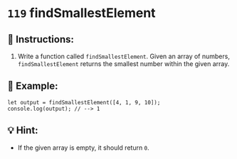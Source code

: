 # `119` findSmallestElement

## 📝 Instructions:

1. Write a function called `findSmallestElement`. Given an array of numbers, `findSmallestElement` returns the smallest number within the given array.

## 📎 Example:

```Js
let output = findSmallestElement([4, 1, 9, 10]);
console.log(output); // --> 1
```

## 💡 Hint:

+ If the given array is empty, it should return `0`.
